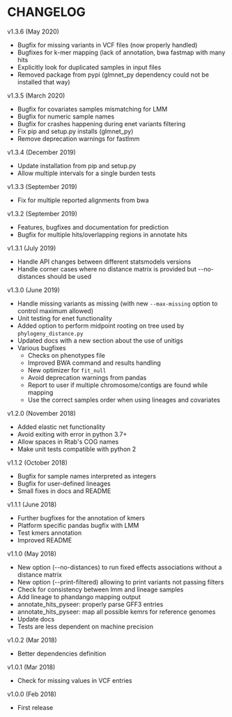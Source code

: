 # CHANGELOG
v1.3.6 (May 2020)
- Bugfix for missing variants in VCF files (now properly handled)
- Bugfixes for k-mer mapping (lack of annotation, bwa fastmap with many hits
- Explicitly look for duplicated samples in input files
- Removed package from pypi (glmnet_py dependency could not be installed that way)

v1.3.5 (March 2020)
- Bugfix for covariates samples mismatching for LMM
- Bugfix for numeric sample names
- Bugfix for crashes happening during enet variants filtering
- Fix pip and setup.py installs (glmnet_py)
- Remove deprecation warnings for fastlmm

v1.3.4 (December 2019)
- Update installation from pip and setup.py
- Allow multiple intervals for a single burden tests

v1.3.3 (September 2019)
- Fix for multiple reported alignments from bwa

v1.3.2 (September 2019)
- Features, bugfixes and documentation for prediction
- Bugfix for multiple hits/overlapping regions in annotate hits

v1.3.1 (July 2019)
- Handle API changes between different statsmodels versions
- Handle corner cases where no distance matrix is provided but --no-distances should be used

v1.3.0 (June 2019)
- Handle missing variants as missing (with new `--max-missing` option to control maximum allowed)
- Unit testing for enet functionality
- Added option to perform midpoint rooting on tree used by `phylogeny_distance.py`
- Updated docs with a new section about the use of unitigs
- Various bugfixes
   - Checks on phenotypes file
   - Improved BWA command and results handling
   - New optimizer for `fit_null`
   - Avoid deprecation warnings from pandas
   - Report to user if multiple chromosome/contigs are found while mapping
   - Use the correct samples order when using lineages and covariates

v1.2.0 (November 2018)
- Added elastic net functionality
- Avoid exiting with error in python 3.7+
- Allow spaces in Rtab's COG names
- Make unit tests compatible with python 2

v1.1.2 (October 2018)
- Bugfix for sample names interpreted as integers
- Bugfix for user-defined lineages
- Small fixes in docs and README

v1.1.1 (June 2018)
- Further bugfixes for the annotation of kmers
- Platform specific pandas bugfix with LMM
- Test kmers annotation
- Improved README

v1.1.0 (May 2018)
- New option (--no-distances) to run fixed effects associations without a distance matrix
- New option (--print-filtered) allowing to print variants not passing filters
- Check for consistency between lmm and lineage samples
- Add lineage to phandango mapping output
- annotate_hits_pyseer: properly parse GFF3 entries
- annotate_hits_pyseer: map all possible kemrs for reference genomes
- Update docs
- Tests are less dependent on machine precision

v1.0.2 (Mar 2018)
- Better dependencies definition

v1.0.1 (Mar 2018)
- Check for missing values in VCF entries

v1.0.0 (Feb 2018)
- First release
